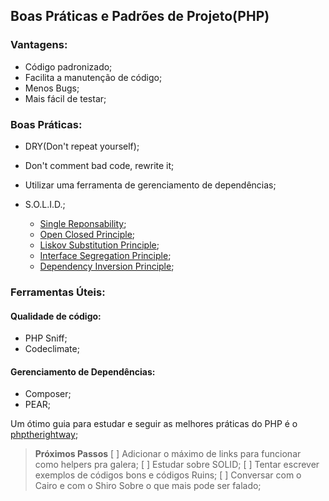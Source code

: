 ## Boas Práticas e Padrões de Projeto(PHP)

### Vantagens:

* Código padronizado;
* Facilita a manutenção de código;
* Menos Bugs;
* Mais fácil de testar;

### Boas Práticas:

* DRY(Don't repeat yourself);
* Don't comment bad code, rewrite it;
* Utilizar uma ferramenta de gerenciamento de dependências;

* S.O.L.I.D.;

  * [Single Reponsability](examples/singleResponsability.php);
  * [Open Closed Principle](examples/openClosedPrinciple.php);
  * [Liskov Substitution Principle](examples/liskovSubstitutionPrinciple.php);
  * [Interface Segregation Principle](examples/interfaceSegregationPrinciple.php);
  * [Dependency Inversion Principle](examples/dependencyInversionPrinciple.php);

### Ferramentas Úteis:

#### Qualidade de código:

* PHP Sniff;
* Codeclimate;


#### Gerenciamento de Dependências:

* Composer;
* PEAR;

Um ótimo guia para estudar e seguir as melhores práticas do PHP é o [phptherightway](http://br.phptherightway.com/);

> **Próximos Passos**
>   [ ] Adicionar o máximo de links para funcionar como helpers pra galera;
>   [ ] Estudar sobre SOLID;
>   [ ] Tentar escrever exemplos de códigos bons e códigos Ruins;
>   [ ] Conversar com o Cairo e com o Shiro Sobre o que mais pode ser falado;

